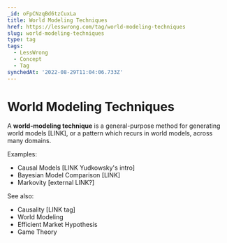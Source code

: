 ```yaml
---
_id: oFpCNzqBd6tzCuxLa
title: World Modeling Techniques
href: https://lesswrong.com/tag/world-modeling-techniques
slug: world-modeling-techniques
type: tag
tags:
  - LessWrong
  - Concept
  - Tag
synchedAt: '2022-08-29T11:04:06.733Z'
---
```

# World Modeling Techniques

A **world-modeling technique** is a general-purpose method for generating world models \[LINK\], or a pattern which recurs in world models, across many domains.

Examples:

- Causal Models \[LINK Yudkowsky's intro\]
- Bayesian Model Comparison \[LINK\]
- Markovity \[external LINK?\]

See also:

- Causality \[LINK tag\]
- World Modeling
- Efficient Market Hypothesis
- Game Theory